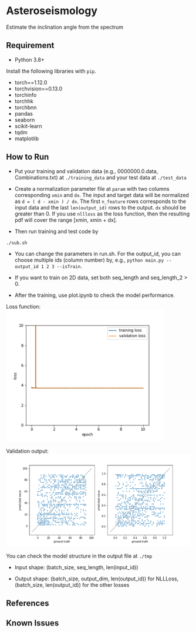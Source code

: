 # Asteroseismology

Estimate the inclination angle from the spectrum

## Requirement

- Python 3.8+

Install the following libraries with `pip`.
- torch==1.12.0
- torchvision==0.13.0
- torchinfo
- torchhk
- torchbnn
- pandas
- seaborn
- scikit-learn
- tqdm
- matplotlib

## How to Run

- Put your training and validation data (e.g., 0000000.0.data, Combinations.txt) at `./training_data` and your test data at `./test_data`

- Create a normalization parameter file at `param` with two columns corresponding `xmin` and `dx`. 
The input and target data will be normalized as `d = ( d - xmin ) / dx`. 
The first `n_feature` rows corresponds to the input data and the last `len(output_id)` rows to the output. `dx` should be greater than 0.
If you use `nllloss` as the loss function, then the resulting pdf will cover the range \[xmin, xmin + dx\].

- Then run training and test code by 
```
./sub.sh
```

- You can change the parameters in run.sh. For the output_id, you can choose multiple ids (column number) by, e.g., `python main.py --output_id 1 2 3 --isTrain`.

- If you want to train on 2D data, set both seq_length and seq_length_2 > 0. 


- After the training, use plot.ipynb to check the model performance. 

Loss function:  
![loss](figures/loss.png) 

Validation output:  
![test](figures/val.png) 


You can check the model structure in the output file at `./tmp`


- Input shape: (batch_size, seq_length, len(input_id))

- Output shape: (batch_size, output_dim, len(output_id)) for NLLLoss, (batch_size, len(output_id)) for the other losses


## References


## Known Issues


